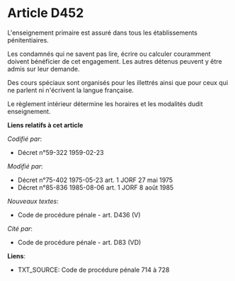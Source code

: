 # Article D452

L'enseignement primaire est assuré dans tous les établissements pénitentiaires.

Les condamnés qui ne savent pas lire, écrire ou calculer couramment doivent bénéficier de cet engagement. Les autres détenus
peuvent y être admis sur leur demande.

Des cours spéciaux sont organisés pour les illettrés ainsi que pour ceux qui ne parlent ni n'écrivent la langue française.

Le règlement intérieur détermine les horaires et les modalités dudit enseignement.

**Liens relatifs à cet article**

_Codifié par_:

  - Décret n°59-322 1959-02-23

_Modifié par_:

  - Décret n°75-402 1975-05-23 art. 1 JORF 27 mai 1975
  - Décret n°85-836 1985-08-06 art. 1 JORF 8 août 1985

_Nouveaux textes_:

  - Code de procédure pénale - art. D436 (V)

_Cité par_:

  - Code de procédure pénale - art. D83 (VD)

**Liens**:

  - TXT_SOURCE: Code de procédure pénale 714 à 728
